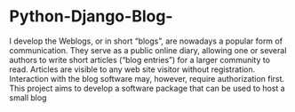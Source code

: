 # Python-Django-Blog-
I develop the Weblogs, or in short “blogs”, are nowadays a popular form of communication. They serve as a public online diary, allowing one or several authors to write short articles (“blog entries”) for a larger community to read. Articles are visible to any web site visitor without registration. Interaction with the blog software may, however, require authorization first. This project aims to develop a software package that can be used to host a small blog 
